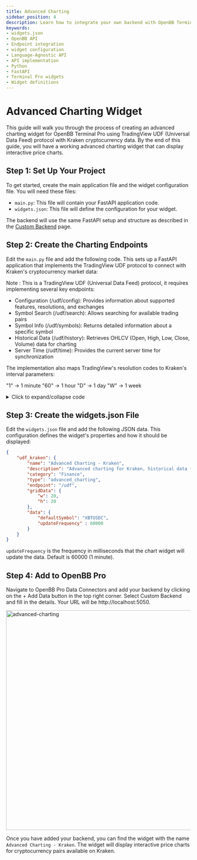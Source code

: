 ```yaml
---
title: Advanced Charting
sidebar_position: 4
description: Learn how to integrate your own backend with OpenBB Terminal Pro using the cookie-cutter or language-agnostic API approaches, with illustrative guides and principles for handling widget.json files, APIs, interfaces, Python, FastAPI, and more.
keywords:
- widgets.json
- OpenBB API
- Endpoint integration
- widget configuration
- Language-Agnostic API
- API implementation
- Python
- FastAPI
- Terminal Pro widgets
- Widget definitions
---
```


# Advanced Charting Widget

This guide will walk you through the process of creating an advanced charting widget for OpenBB Terminal Pro using TradingView UDF (Universal Data Feed) protocol with Kraken cryptocurrency data. By the end of this guide, you will have a working advanced charting widget that can display interactive price charts.

## Step 1: Set Up Your Project

To get started, create the main application file and the widget configuration file. You will need these files:

- `main.py`: This file will contain your FastAPI application code.
- `widgets.json`: This file will define the configuration for your widget.

The backend will use the same FastAPI setup and structure as described in the [Custom Backend](/content/workspace/custom-backend/custom-backend.md) page.

## Step 2: Create the Charting Endpoints

Edit the `main.py` file and add the following code. This sets up a FastAPI application that implements the TradingView UDF protocol to connect with Kraken's cryptocurrency market data:

Note : This is a TradingView UDF (Universal Data Feed) protocol, it requires implementing several key endpoints:

- Configuration (/udf/config): Provides information about supported features, resolutions, and exchanges
- Symbol Search (/udf/search): Allows searching for available trading pairs
- Symbol Info (/udf/symbols): Returns detailed information about a specific symbol
- Historical Data (/udf/history): Retrieves OHLCV (Open, High, Low, Close, Volume) data for charting
- Server Time (/udf/time): Provides the current server time for synchronization

The implementation also maps TradingView's resolution codes to Kraken's interval parameters:

"1" → 1 minute
"60" → 1 hour
"D" → 1 day
"W" → 1 week

<details>
<summary mdxType="summary">Click to expand/collapse code</summary>

```python
from fastapi import FastAPI, Query, HTTPException
from fastapi.middleware.cors import CORSMiddleware
from typing import List, Dict, Any, Optional, Union
from pydantic import BaseModel
import httpx
import time
import logging
from enum import Enum
import json
from pathlib import Path
from fastapi.responses import JSONResponse

app = FastAPI(title="TradingView UDF Kraken API")

# Add CORS middleware
app.add_middleware(
    CORSMiddleware,
    allow_origins=["*"],
    allow_credentials=True,
    allow_methods=["*"],
    allow_headers=["*"],
)

# Kraken API base URL
KRAKEN_API_BASE = "https://api.kraken.com"

# Configure logging
logging.basicConfig(level=logging.INFO)
logger = logging.getLogger(__name__)

# Models
class UDFSearchResult(BaseModel):
    symbol: str
    full_name: str
    description: str
    exchange: str
    ticker: str
    type: str

class UDFSymbolInfo(BaseModel):
    name: str
    ticker: str
    description: str
    type: str
    exchange: str
    listed_exchange: str
    timezone: str
    session: str
    minmov: int
    pricescale: int
    has_intraday: bool
    has_daily: bool
    has_weekly_and_monthly: bool
    supported_resolutions: List[str]
    currency_code: str
    original_currency_code: str
    volume_precision: int

class UDFBar(BaseModel):
    s: str
    errmsg: Optional[str] = None
    t: Optional[List[int]] = None
    c: Optional[List[float]] = None
    o: Optional[List[float]] = None
    h: Optional[List[float]] = None
    l: Optional[List[float]] = None
    v: Optional[List[float]] = None
    nextTime: Optional[int] = None

class ResolutionEnum(str, Enum):
    ONE_MINUTE = "1"
    THREE_MINUTES = "3"
    FIVE_MINUTES = "5"
    FIFTEEN_MINUTES = "15"
    THIRTY_MINUTES = "30"
    ONE_HOUR = "60"
    TWO_HOURS = "120"
    FOUR_HOURS = "240"
    SIX_HOURS = "360"
    EIGHT_HOURS = "480"
    TWELVE_HOURS = "720"
    ONE_DAY = "D"
    THREE_DAYS = "3D"
    ONE_WEEK = "W"
    ONE_MONTH = "M"

# Helper functions
def resolution_to_interval(resolution: str) -> str:
    resolution_map = {
        "1": "1",
        "3": "3",
        "5": "5",
        "15": "15",
        "30": "30",
        "60": "60",
        "120": "120",
        "240": "240",
        "360": "360",
        "480": "480",
        "720": "720",
        "D": "1440",
        "1D": "1440",
        "3D": "4320",
        "W": "10080",
        "1W": "10080",
        "M": "21600",
        "1M": "21600",
    }
    return resolution_map.get(resolution, "60")

async def fetch_kraken_data(endpoint: str, params: Dict[str, Any] = None) -> Any:
    url = f"{KRAKEN_API_BASE}{endpoint}"
    
    try:
        async with httpx.AsyncClient() as client:
            response = await client.get(url, params=params, timeout=10.0)
            response.raise_for_status()
            data = response.json()
            
            # Kraken API returns errors in a specific format
            if data.get("error") and len(data["error"]) > 0:
                logger.error(f"Kraken API error: {data['error']}")
                raise HTTPException(status_code=500, detail=f"Kraken API error: {data['error']}")
                
            return data
    except httpx.HTTPError as e:
        logger.error(f"Error fetching data from Kraken API: {e}")
        raise HTTPException(status_code=500, detail=f"Error fetching data from Kraken: {str(e)}")
    
@app.get("/")
async def root():
    return "OpenBB Workspace Backend example for bringing your own data to charting tradingview"

@app.get("/widgets.json")
def get_widgets():
    """Widgets configuration file for the OpenBB Custom Backend"""
    return JSONResponse(
        content=json.load((Path(__file__).parent.resolve() / "widgets.json").open())
    )

# UDF API endpoints
@app.get("/udf/config")
async def get_config():
    config = {
        "supported_resolutions": ["1", "3", "5", "15", "30", "60", "120", "240", "360", "480", "720", "D", "3D", "W", "M"],
        "supports_group_request": False,
        "supports_marks": False,
        "supports_search": True,
        "supports_timescale_marks": False,
        "supports_time": True,
        "exchanges": [
            {"value": "", "name": "All Exchanges", "desc": ""},
            {"value": "KRAKEN", "name": "Kraken", "desc": "Kraken Exchange"}
        ],
        "symbols_types": [
            {"name": "All types", "value": ""},
            {"name": "Crypto", "value": "crypto"}
        ]
    }
    return config

@app.get("/udf/search", response_model=List[UDFSearchResult])
async def search_symbols(
    query: str = Query("", description="Search query"),
    limit: int = Query(30, description="Limit of results")
):
    try:
        # Get asset pairs from Kraken
        asset_pairs = await fetch_kraken_data("/0/public/AssetPairs")
        
        filtered_symbols = []
        for pair_name, pair_info in asset_pairs.get("result", {}).items():
            # Skip darkpool pairs
            if pair_name.startswith("."):
                continue
                
            base_asset = pair_info.get("base", "")
            quote_asset = pair_info.get("quote", "")
            wsname = pair_info.get("wsname", pair_name)
            
            if (query.lower() in pair_name.lower() or 
                query.lower() in base_asset.lower() or 
                query.lower() in quote_asset.lower()):
                filtered_symbols.append({
                    "symbol": pair_name,
                    "wsname": wsname,
                    "base": base_asset,
                    "quote": quote_asset,
                    "altname": pair_info.get("altname", pair_name)
                })
                
            if len(filtered_symbols) >= limit:
                break
        
        results = [
            UDFSearchResult(
                symbol=symbol["symbol"],
                full_name=f"KRAKEN:{symbol['symbol']}",
                description=f"{symbol['base']}/{symbol['quote']}",
                exchange="KRAKEN",
                ticker=symbol["symbol"],
                type="crypto"
            )
            for symbol in filtered_symbols
        ]
        
        return results
    except Exception as e:
        logger.error(f"Error in symbol search: {e}")
        return []

@app.get("/udf/symbols")
async def get_symbol_info(symbol: str = Query(..., description="Symbol to get info for")):
    clean_symbol = symbol.split(":")[-1] if ":" in symbol else symbol
    
    try:
        # Get asset pairs from Kraken
        asset_pairs = await fetch_kraken_data("/0/public/AssetPairs")
        
        if clean_symbol not in asset_pairs.get("result", {}):
            return {"s": "error", "errmsg": "Symbol not found"}
            
        symbol_info = asset_pairs["result"][clean_symbol]
        
        # Determine price scale based on pair decimals
        pair_decimals = symbol_info.get("pair_decimals", 8)
        price_scale = 10 ** pair_decimals
        
        result = {
            "name": symbol_info.get("wsname", clean_symbol),
            "ticker": clean_symbol,
            "description": f"{symbol_info.get('base', '')}/{symbol_info.get('quote', '')}",
            "type": "crypto",
            "exchange": "KRAKEN",
            "listed_exchange": "KRAKEN",
            "timezone": "Etc/UTC",
            "session": "24x7",
            "minmov": 1,
            "pricescale": price_scale,
            "has_intraday": True,
            "has_daily": True,
            "has_weekly_and_monthly": True,
            "supported_resolutions": ["1", "3", "5", "15", "30", "60", "120", "240", "360", "480", "720", "D", "3D", "W", "M"],
            "currency_code": symbol_info.get("quote", ""),
            "original_currency_code": symbol_info.get("quote", ""),
            "volume_precision": symbol_info.get("lot_decimals", 8)
        }
        
        return result
    except Exception as e:
        logger.error(f"Error in symbol info: {e}")
        return {"s": "error", "errmsg": "Failed to fetch symbol info"}

@app.get("/udf/history")
async def get_history(
    symbol: str = Query(..., description="Symbol"),
    resolution: str = Query(..., description="Resolution"),
    from_time: int = Query(..., alias="from", description="From timestamp"),
    to_time: int = Query(..., alias="to", description="To timestamp"),
    countback: Optional[int] = Query(0, description="Count back")
):
    clean_symbol = symbol.split(":")[-1] if ":" in symbol else symbol
    interval = resolution_to_interval(resolution)
    
    try:
        params = {
            "pair": clean_symbol,
            "interval": interval
        }
        
        # Kraken OHLC endpoint accepts 'since' parameter in seconds
        if from_time > 0:
            params["since"] = str(from_time)
            
        # Kraken doesn't have a direct 'to' parameter or 'countback'
        # We'll fetch data and filter it on our side
        
        ohlc_data = await fetch_kraken_data("/0/public/OHLC", params)
        
        if not ohlc_data or "result" not in ohlc_data:
            return {"s": "no_data"}
            
        # Kraken returns data in format {pair_name: [[time, open, high, low, close, vwap, volume, count], ...], last: timestamp}
        klines = ohlc_data["result"].get(clean_symbol, [])
        
        # Filter by time range
        filtered_klines = [
            kline for kline in klines 
            if from_time <= kline[0] <= to_time
        ]
        
        if not filtered_klines:
            return {"s": "no_data"}
            
        # Apply countback if specified
        if countback > 0 and len(filtered_klines) > countback:
            filtered_klines = filtered_klines[-countback:]
        
        result = {
            "s": "ok",
            "t": [int(kline[0]) for kline in filtered_klines],       # Time
            "o": [float(kline[1]) for kline in filtered_klines],     # Open
            "h": [float(kline[2]) for kline in filtered_klines],     # High
            "l": [float(kline[3]) for kline in filtered_klines],     # Low
            "c": [float(kline[4]) for kline in filtered_klines],     # Close
            "v": [float(kline[6]) for kline in filtered_klines]      # Volume
        }
        
        return result
    except Exception as e:
        logger.error(f"Error in history data: {e}")
        return {"s": "error", "errmsg": f"Failed to fetch history data: {str(e)}"}

@app.get("/udf/time")
async def get_server_time():
    try:
        time_data = await fetch_kraken_data("/0/public/Time")
        return int(time_data["result"]["unixtime"])  # Kraken returns time in seconds
    except Exception as e:
        logger.error(f"Error in server time: {e}")
        return int(time.time())  # Return current time as fallback

if __name__ == "__main__":
    import uvicorn
    uvicorn.run(app, host="0.0.0.0", port=5050)
```

</details>

## Step 3: Create the widgets.json File

Edit the `widgets.json` file and add the following JSON data. This configuration defines the widget's properties and how it should be displayed:

```json
{
    "udf_kraken": {
        "name": "Advanced Charting - Kraken",
        "description": "Advanced charting for Kraken, historical data from any Kraken asset",
        "category": "Finance",
        "type": "advanced_charting",
        "endpoint": "/udf",
        "gridData": {
            "w": 20,
            "h": 20
        },
        "data": {
            "defaultSymbol": "XBTUSDC",
            "updateFrequency" : 60000
        }
    }
}
```

`updateFrequency` is the frequency in milliseconds that the chart widget will update the data. Default is 60000 (1 minute).

## Step 4: Add to OpenBB Pro

Navigate to OpenBB Pro Data Connectors and add your backend by clicking on the + Add Data button in the top right corner. Select Custom Backend and fill in the details. Your URL will be http://localhost:5050.

<img className="pro-border-gradient" width="600" alt="advanced-charting" src="https://openbb-assets.s3.us-east-1.amazonaws.com/docs/pro/advanced_charting.png"/>

Once you have added your backend, you can find the widget with the name `Advanced Charting - Kraken`. The widget will display interactive price charts for cryptocurrency pairs available on Kraken.
